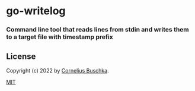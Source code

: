 # go-writelog

### Command line tool that reads lines from stdin and writes them to a target file with timestamp prefix

## License

Copyright (c) 2022 by [Cornelius Buschka](https://github.com/cbuschka).

[MIT](./license.txt)
